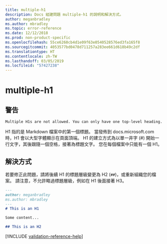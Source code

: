 ```yaml
---
title: multiple-h1
description: Docs 組建問題 multiple-h1 的說明和解決方式。
author: meganbradley
ms.author: mbradley
ms.topic: error-reference
ms.date: 12/12/2018
ms.prod: non-product-specific
ms.openlocfilehash: 55ce6260cb4d1e09f63e0540528576ed3fa165f8
ms.sourcegitcommit: 4053577bd0478d711257a283ee661d618b49c2df
ms.translationtype: HT
ms.contentlocale: zh-TW
ms.lasthandoff: 03/05/2019
ms.locfileid: "57427238"
---
```

# <a name="multiple-h1"></a>multiple-h1

## <a name="warning"></a>警告

`Multiple H1s are not allowed. You can only have one top-level heading.`

H1 指的是 Markdown 檔案中的第一個標題。 當發佈到 docs.microsoft.com 時，H1 會以大型字體顯示在頁面頂端。 H1 的建立方式為以單一井字 (#) 開始一行文字，其後跟隨一個空格，接著為標題文字。 您在每個檔案中只能有一個 H1。

## <a name="resolution"></a>解決方式

若要修正此問題，請將後續 H1 的標題層級變更為 H2 (`##`)，或重新組織您的檔案。 請注意，不允許略過標題層級，例如在 H1 後面接著 H3。

```markdown
---
author: meganbradley
ms.author: mbradley
---
# This is an H1

Some content...

## This is an H2
```

<!--make sure to add this file to your includes folder and verify the path-->
[!INCLUDE [validation-reference-help](includes/validation-reference-help.md)]